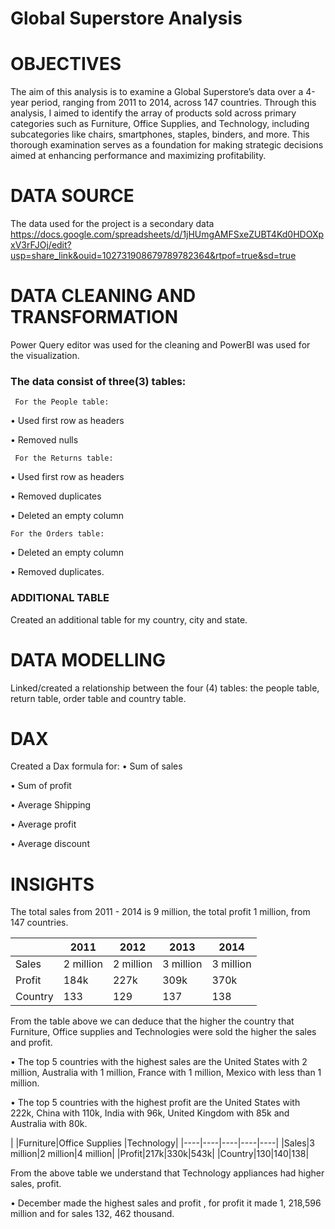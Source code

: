 # Global Superstore Analysis

# OBJECTIVES

The aim of this analysis is to examine a Global Superstore’s data over a 4-year period, ranging from 2011 to 2014, across 147 countries. Through this analysis, I aimed to identify the array of products sold across primary categories such as Furniture, Office Supplies, and Technology, including subcategories like chairs, smartphones, staples, binders, and more. This thorough examination serves as a foundation for making strategic decisions aimed at enhancing performance and maximizing profitability.

# DATA SOURCE

The data used for the project is a secondary data
https://docs.google.com/spreadsheets/d/1jHUmgAMFSxeZUBT4Kd0HDOXpxV3rFJOj/edit?usp=share_link&ouid=102731908679789782364&rtpof=true&sd=true

# DATA CLEANING AND TRANSFORMATION
 Power Query editor was used for the cleaning and PowerBI was used for the visualization.

### The data consist of three(3) tables: 

     For the People table:

&#8226; Used first row as headers

&#8226; Removed nulls

     For the Returns table:

&#8226; Used first row as headers

&#8226; Removed duplicates

&#8226; Deleted an empty column

    For the Orders table:

&#8226; Deleted an empty column 

&#8226; Removed duplicates.

### ADDITIONAL TABLE
Created an additional table for my country, city and state.

# DATA MODELLING
Linked/created a relationship between the four (4) tables: the people table, return table, order table and country table.

# DAX

Created a Dax formula for:
&#8226; Sum of sales

&#8226; Sum of profit

&#8226; Average Shipping

&#8226; Average profit

&#8226; Average discount

# INSIGHTS

The total sales from 2011 - 2014 is 9 million, the total profit 1 million, from 147 countries.

|    |2011|2012|2013|2014|
|----|----|----|----|----|
|Sales|2 million|2 million|3 million|3 million|
|Profit|184k|227k|309k|370k|
|Country|133|129|137|138|

From the table above we can deduce that the higher the country that Furniture, Office supplies and Technologies were sold the higher the sales and profit.

&#8226; The top 5 countries with the highest sales are the United States with 2 million, Australia with 1 million, France with 1 million, Mexico with less than 1 million.

&#8226; The top 5 countries with the highest profit are the United States with 222k, China with 110k, India with 96k, United Kingdom with 85k  and Australia with 80k.

|    |Furniture|Office Supplies |Technology|
|----|----|----|----|----|
|Sales|3 million|2 million|4 million|
|Profit|217k|330k|543k|
|Country|130|140|138|

From the above table we understand that Technology appliances had higher sales, profit.

&#8226; December made the highest sales and profit , for profit it made 1, 218,596 million and for sales 132, 462 thousand.


















 

